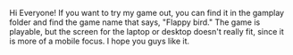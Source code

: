 Hi Everyone!
If you want to try my game out, you can find it in the gamplay folder and find the game name that says, "Flappy bird." The game is playable, but the screen for the laptop or desktop doesn't really fit, since it is more of a mobile focus. I hope you guys like it.

